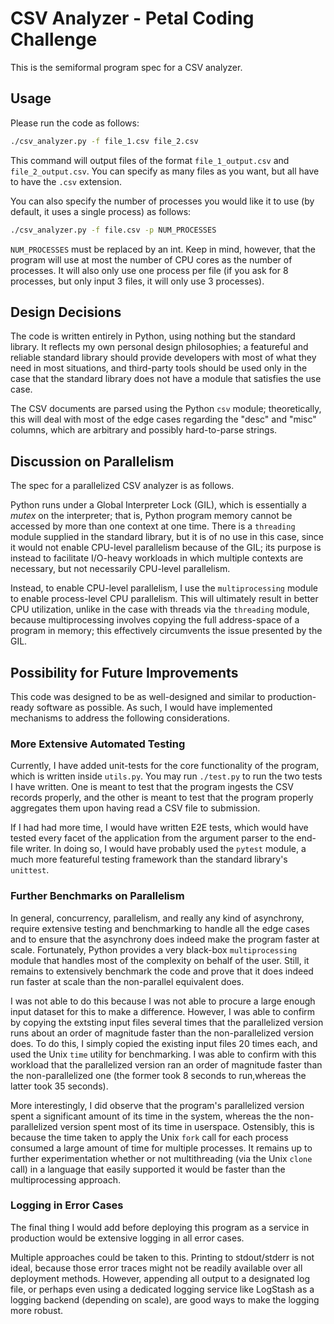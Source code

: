 # CSV Analyzer - Petal Coding Challenge

This is the semiformal program spec for a CSV analyzer.

## Usage

Please run the code as follows:

```bash
./csv_analyzer.py -f file_1.csv file_2.csv
```

This command will output files of the format `file_1_output.csv` and `file_2_output.csv`. You can specify as many files as you want, but all have to have the `.csv` extension.

You can also specify the number of processes you would like it to use (by default, it uses a single process) as follows:

```bash
./csv_analyzer.py -f file.csv -p NUM_PROCESSES
```

`NUM_PROCESSES` must be replaced by an int. Keep in mind, however, that the program will use at most the number of CPU cores as the number of processes. It will also only use one process per file (if you ask for 8 processes, but only input 3 files, it will only use 3 processes).

## Design Decisions

The code is written entirely in Python, using nothing but the standard library. It reflects my own personal design philosophies; a featureful and reliable standard library should provide developers with most of what they need in most situations, and third-party tools should be used only in the case that the standard library does not have a module that satisfies the use case.

The CSV documents are parsed using the Python `csv` module; theoretically, this will deal with most of the edge cases regarding the "desc" and "misc" columns, which are arbitrary and possibly hard-to-parse strings.

## Discussion on Parallelism

The spec for a parallelized CSV analyzer is as follows.

Python runs under a Global Interpreter Lock (GIL), which is essentially a _mutex_ on the interpreter; that is, Python program memory cannot be accessed by more than one context at one time. There is a `threading` module supplied in the standard library, but it is of no use in this case, since it would not enable CPU-level parallelism because of the GIL; its purpose is instead to facilitate I/O-heavy workloads in which multiple contexts are necessary, but not necessarily CPU-level parallelism.

Instead, to enable CPU-level parallelism, I use the `multiprocessing` module to enable process-level CPU parallelism. This will ultimately result in better CPU utilization, unlike in the case with threads via the `threading` module, because multiprocessing involves copying the full address-space of a program in memory; this effectively circumvents the issue presented by the GIL.

## Possibility for Future Improvements

This code was designed to be as well-designed and similar to production-ready software as possible. As such, I would have implemented mechanisms to address the following considerations.

### More Extensive Automated Testing

Currently, I have added unit-tests for the core functionality of the program, which is written inside `utils.py`. You may run `./test.py` to run the two tests I have written. One is meant to test that the program ingests the CSV records properly, and the other is meant to test that the program properly aggregates them upon having read a CSV file to submission.

If I had had more time, I would have written E2E tests, which would have tested every facet of the application from the argument parser to the end-file writer. In doing so, I would have probably used the `pytest` module, a much more featureful testing framework than the standard library's `unittest`.

### Further Benchmarks on Parallelism

In general, concurrency, parallelism, and really any kind of asynchrony, require extensive testing and benchmarking to handle all the edge cases and to ensure that the asynchrony does indeed make the program faster at scale. Fortunately, Python provides a very black-box `multiprocessing` module that handles most of the complexity on behalf of the user. Still, it remains to extensively benchmark the code and prove that it does indeed run faster at scale than the non-parallel equivalent does.
 
I was not able to do this because I was not able to procure a large enough input dataset for this to make a difference. However, I was able to confirm by copying the extsting input files several times that the parallelized version runs about an order of magnitude faster than the non-parallelized version does. To do this, I simply copied the existing input files 20 times each, and used the Unix `time` utility for benchmarking. I was able to confirm with this workload that the parallelized version ran an order of magnitude faster than the non-parallelized one (the former took 8 seconds to run,whereas the latter took 35 seconds).

More interestingly, I did observe that the program's parallelized version spent a significant amount of its time in the system, whereas the the non-parallelized version spent most of its time in userspace. Ostensibly, this is because the time taken to apply the Unix `fork` call for each process consumed a large amount of time for multiple processes. It remains up to further experimentation whether or not multithreading (via the Unix `clone` call) in a language that easily supported it would be faster than the multiprocessing approach.

### Logging in Error Cases

The final thing I would add before deploying this program as a service in production would be extensive logging in all error cases.

Multiple approaches could be taken to this. Printing to stdout/stderr is not ideal, because those error traces might not be readily available over all deployment methods. However, appending all output to a designated log file, or perhaps even using a dedicated logging service like LogStash as a logging backend (depending on scale), are good ways to make the logging more robust.

